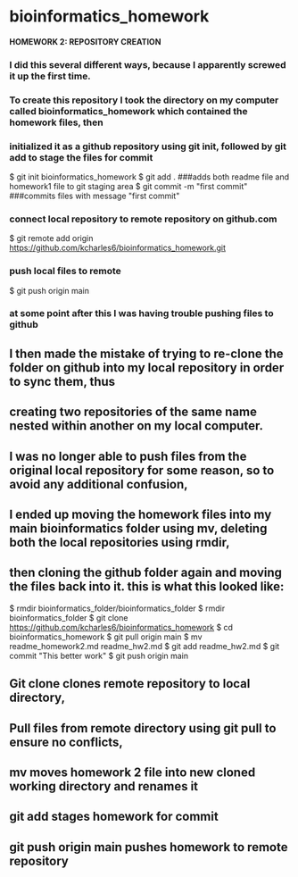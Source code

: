 # bioinformatics_homework
#### HOMEWORK 2: REPOSITORY CREATION
### I did this several different ways, because I apparently screwed it up the first time.

### To create this repository I took the directory on my computer called bioinformatics_homework which contained the homework files, then 
### initialized it as a github repository using git init, followed by git add to stage the files for commit
$ git init bioinformatics_homework
$ git add . ###adds both readme file and homework1 file to git staging area 
$ git commit -m "first commit" ###commits files with message "first commit"

### connect local repository to remote repository on github.com
$ git remote add origin https://github.com/kcharles6/bioinformatics_homework.git   

### push local files to remote 
$ git push origin main 

### at some point after this I was having trouble pushing files to github
## I then made the mistake of trying to re-clone the folder on github into my local repository in order to sync them, thus
## creating two repositories of the same name nested within another on my local computer. 
## I was no longer able to push files from the original local repository for some reason, so to avoid any additional confusion,
## I ended up moving the homework files into my main bioinformatics folder using mv,  deleting both the local repositories using rmdir, 
## then cloning the github folder again and moving the files back into it. this is what this looked like: 

$ rmdir bioinformatics_folder/bioinformatics_folder
$ rmdir bioinformatics_folder
$ git clone https://github.com/kcharles6/bioinformatics_homework
$ cd bioinformatics_homework
$ git pull origin main
$ mv readme_homework2.md readme_hw2.md
$ git add readme_hw2.md
$ git commit "This better work"
$ git push origin main 

## Git clone clones remote repository to local directory, 
## Pull files from remote directory using git pull to ensure no conflicts,
## mv moves homework 2 file into new cloned working directory and renames it
## git add stages homework for commit
## git push origin main pushes homework to remote repository


